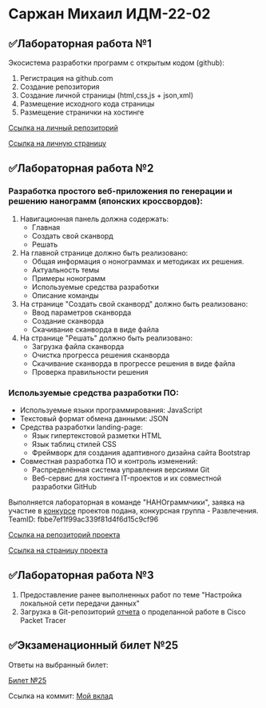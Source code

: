 # Саржан Михаил ИДМ-22-02

## ✅Лабораторная работа №1
Экосистема разработки программ с открытым кодом (github):
1. Регистрация на github.com
2. Создание репозитория
3. Создание личной страницы (html,css,js + json,xml)
4. Размещение исходного кода страницы
5. Размещение странички на хостинге

[Ссылка на личный репозиторий](https://github.com/SarmiAnsim/SarmiAnsim.github.io)

[Ссылка на личную страницу](https://sarmiansim.github.io)

## ✅Лабораторная работа №2

### Разработка простого веб-приложения по генерации и решению нанограмм (японских кроссвордов):

1. Навигационная панель должна содержать:
    - Главная
    - Создать свой сканворд
    - Решать
2. На главной странице должно быть реализовано:
    - Общая информация о нонограммах и методиках их решения.
    - Актуальность темы
    - Примеры нонограмм
    - Используемые средства разработки
    - Описание команды
3. На странице "Создать свой сканворд" должно быть реализовано:
    - Ввод параметров сканворда
    - Создание сканворда
    - Скачивание сканворда в виде файла
4. На странице "Решать" должно быть реализовано:
    - Загрузка файла сканворда
    - Очистка прогресса решения сканворда
    - Скачивание сканворда в прогрессе решения в виде файла
    - Проверка правильности решения

### Используемые средства разработки ПО:

- Используемые языки программирования: JavaScript
- Текстовый формат обмена данными: JSON
- Средства разработки landing-page:
    - Язык гипертекстовой разметки HTML
    - Язык таблиц стилей CSS
    - Фреймворк для создания адаптивного дизайна сайта Bootstrap
- Совместная разработка ПО и контроль изменений:
    - Распределённая система управления версиями Git
    - Веб-сервис для хостинга IT-проектов и их совместной разработки GitHub

Выполняется лабораторная в команде "НАНОграммчики", заявка на участие в [конкурсе](https://idmit.ru) проектов подана, конкурсная группа - Развлечения.
TeamID: fbbe7ef1f99ac339f81d4f6d15c9cf96

[Ссылка на репозиторий проекта](https://github.com/SarmiAnsim/ITLabs)

[Ссылка на страницу проекта](https://sarmiansim.github.io/ITLabs/)
## ✅Лабораторная работа №3
1. Предоставление ранее выполненных работ по теме "Настройка локальной сети передачи данных"
2. Загрузка в Git-репозиторий [отчета](https://sarmiansim.github.io/ИДБ-18-02_Саржан_ЛР2.pdf) о проделанной работе в Cisco Packet Tracer

## ✅Экзаменационный билет №25
Ответы на выбранный билет:

[Билет №25](https://github.com/stankin/inet-2022/wiki/exam25)

Ссылка на коммит: [Мой вклад](https://github.com/stankin/inet-2022/wiki/exam25/956a11a2a64f1c747350304251a8e35f6ef8a385)
